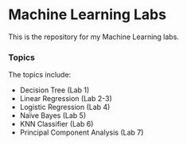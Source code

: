 # Machine Learning Labs

This is the repository for my Machine Learning labs.

### Topics

The topics include:
 - Decision Tree (Lab 1)
 - Linear Regression (Lab 2-3)
 - Logistic Regression (Lab 4)
 - Naïve Bayes (Lab 5)
 - KNN Classifier (Lab 6)
 - Principal Component Analysis (Lab 7)
